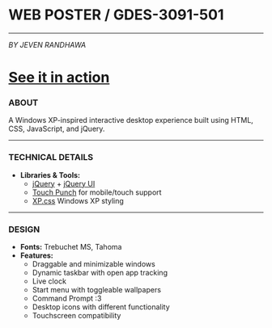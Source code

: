 # WEB POSTER / GDES-3091-501
---
_BY JEVEN RANDHAWA_

# [See it in action](https://jevendev.github.io/Web-Poster/)

### ABOUT
A Windows XP-inspired interactive desktop experience built using HTML, CSS, JavaScript, and jQuery.

---

### TECHNICAL DETAILS
- **Libraries & Tools:**
  - [jQuery](https://jquery.com/) + [jQuery UI](https://jqueryui.com/draggable/)
  - [Touch Punch](https://github.com/furf/jquery-ui-touch-punch) for mobile/touch support
  - [XP.css](https://botoxparty.github.io/XP.css/) Windows XP styling

---

### DESIGN
- **Fonts:** Trebuchet MS, Tahoma
- **Features:**
  - Draggable and minimizable windows
  - Dynamic taskbar with open app tracking
  - Live clock
  - Start menu with toggleable wallpapers
  - Command Prompt :3
  - Desktop icons with different functionality
  - Touchscreen compatibility
